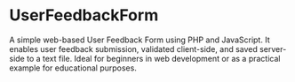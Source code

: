 # UserFeedbackForm
A simple web-based User Feedback Form using PHP and JavaScript. It enables user feedback submission, validated client-side, and saved server-side to a text file. Ideal for beginners in web development or as a practical example for educational purposes.
